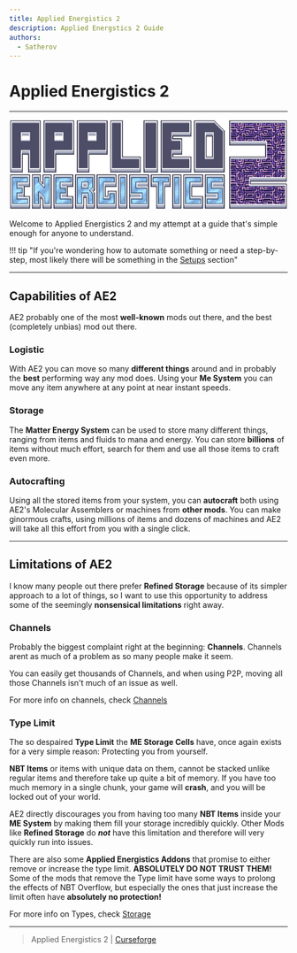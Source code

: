 ```yaml
---
title: Applied Energistics 2
description: Applied Energstics 2 Guide
authors: 
  - Satherov
---
```


# Applied Energistics 2

---

![](img/logo.png)

Welcome to Applied Energistics 2 and my attempt at a guide that's simple enough for anyone to understand.

!!! tip "If you're wondering how to automate something or need a step-by-step, most likely there will be something in the [Setups](setups) section"

---

## Capabilities of AE2

AE2 probably one of the most **well-known** mods out there, and the best (completely unbias) mod out there.

### Logistic
With AE2 you can move so many **different things** around and in probably the **best** performing way any mod does. Using your **Me System** you can move any item anywhere at any point at near instant speeds.  

### Storage
The **Matter Energy System** can be used to store many different things, ranging from items and fluids to mana and energy. You can store **billions** of items without much effort, search for them and use all those items to craft even more.

### Autocrafting
Using all the stored items from your system, you can **autocraft** both using AE2's Molecular Assemblers or machines from **other mods**. You can make ginormous crafts, using millions of items and dozens of machines and AE2 will take all this effort from you with a single click.

---

## Limitations of AE2

I know many people out there prefer **Refined Storage** because of its simpler approach to a lot of things, so I want to use this opportunity to address some of the seemingly **nonsensical limitations** right away.

### Channels
Probably the biggest complaint right at the beginning: **Channels**. Channels arent as much of a problem as so many people make it seem.

You can easily get thousands of Channels, and when using P2P, moving all those Channels isn't much of an issue as well.

For more info on channels, check [Channels](channels.md)

### Type Limit
The so despaired **Type Limit** the **ME Storage Cells** have, once again exists for a very simple reason: Protecting you from yourself.

**NBT Items** or items with unique data on them, cannot be stacked unlike regular items and therefore take up quite a bit of memory. If you have too much memory in a single chunk, your game will **crash**, and you will be locked out of your world.

AE2 directly discourages you from having too many **NBT Items** inside your **ME System** by making them fill your storage incredibly quickly. Other Mods like **Refined Storage** do ***not*** have this limitation and therefore will very quickly run into issues. 

There are also some **Applied Energistics Addons** that promise to either remove or increase the type limit. **ABSOLUTELY DO NOT TRUST THEM!** Some of the mods that remove the Type limit have some ways to prolong the effects of NBT Overflow, but especially the ones that just increase the limit often have **absolutely no protection!**

For more info on Types, check [Storage](storage.md)

---

> Applied Energistics 2 | [Curseforge](https://www.curseforge.com/minecraft/mc-mods/applied-energistics-2)
